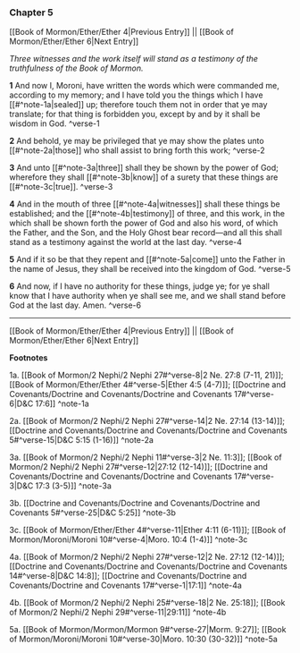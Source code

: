 ### Chapter 5

[[Book of Mormon/Ether/Ether 4|Previous Entry]]  ||  [[Book of Mormon/Ether/Ether 6|Next Entry]]

*Three witnesses and the work itself will stand as a testimony of the truthfulness of the Book of Mormon.*

**1**  And now I, Moroni, have written the words which were commanded me, according to my memory; and I have told you the things which I have [[#^note-1a|sealed]] up; therefore touch them not in order that ye may translate; for that thing is forbidden you, except by and by it shall be wisdom in God. ^verse-1

**2**  And behold, ye may be privileged that ye may show the plates unto [[#^note-2a|those]] who shall assist to bring forth this work; ^verse-2

**3**  And unto [[#^note-3a|three]] shall they be shown by the power of God; wherefore they shall [[#^note-3b|know]] of a surety that these things are [[#^note-3c|true]]. ^verse-3

**4**  And in the mouth of three [[#^note-4a|witnesses]] shall these things be established; and the [[#^note-4b|testimony]] of three, and this work, in the which shall be shown forth the power of God and also his word, of which the Father, and the Son, and the Holy Ghost bear record—and all this shall stand as a testimony against the world at the last day. ^verse-4

**5**  And if it so be that they repent and [[#^note-5a|come]] unto the Father in the name of Jesus, they shall be received into the kingdom of God. ^verse-5

**6**  And now, if I have no authority for these things, judge ye; for ye shall know that I have authority when ye shall see me, and we shall stand before God at the last day. Amen. ^verse-6


---
[[Book of Mormon/Ether/Ether 4|Previous Entry]]  ||  [[Book of Mormon/Ether/Ether 6|Next Entry]]


**Footnotes**


1a. [[Book of Mormon/2 Nephi/2 Nephi 27#^verse-8|2 Ne. 27:8 (7-11, 21)]]; [[Book of Mormon/Ether/Ether 4#^verse-5|Ether 4:5 (4-7)]]; [[Doctrine and Covenants/Doctrine and Covenants/Doctrine and Covenants 17#^verse-6|D&C 17:6]] ^note-1a

2a. [[Book of Mormon/2 Nephi/2 Nephi 27#^verse-14|2 Ne. 27:14 (13-14)]]; [[Doctrine and Covenants/Doctrine and Covenants/Doctrine and Covenants 5#^verse-15|D&C 5:15 (1-16)]] ^note-2a

3a. [[Book of Mormon/2 Nephi/2 Nephi 11#^verse-3|2 Ne. 11:3]]; [[Book of Mormon/2 Nephi/2 Nephi 27#^verse-12|27:12 (12-14)]]; [[Doctrine and Covenants/Doctrine and Covenants/Doctrine and Covenants 17#^verse-3|D&C 17:3 (3-5)]] ^note-3a

3b. [[Doctrine and Covenants/Doctrine and Covenants/Doctrine and Covenants 5#^verse-25|D&C 5:25]] ^note-3b

3c. [[Book of Mormon/Ether/Ether 4#^verse-11|Ether 4:11 (6-11)]]; [[Book of Mormon/Moroni/Moroni 10#^verse-4|Moro. 10:4 (1-4)]] ^note-3c

4a. [[Book of Mormon/2 Nephi/2 Nephi 27#^verse-12|2 Ne. 27:12 (12-14)]]; [[Doctrine and Covenants/Doctrine and Covenants/Doctrine and Covenants 14#^verse-8|D&C 14:8]]; [[Doctrine and Covenants/Doctrine and Covenants/Doctrine and Covenants 17#^verse-1|17:1]] ^note-4a

4b. [[Book of Mormon/2 Nephi/2 Nephi 25#^verse-18|2 Ne. 25:18]]; [[Book of Mormon/2 Nephi/2 Nephi 29#^verse-11|29:11]] ^note-4b

5a. [[Book of Mormon/Mormon/Mormon 9#^verse-27|Morm. 9:27]]; [[Book of Mormon/Moroni/Moroni 10#^verse-30|Moro. 10:30 (30-32)]] ^note-5a